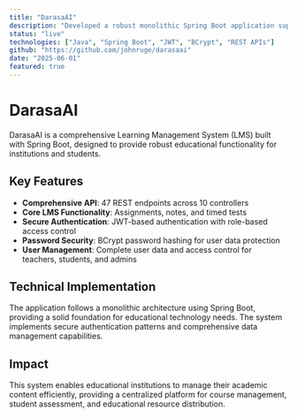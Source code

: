 ```yaml
---
title: "DarasaAI"
description: "Developed a robust monolithic Spring Boot application supporting 47 REST endpoints across 10 controllers, enabling core LMS functionalities including assignments, notes, and timed tests"
status: "live"
technologies: ["Java", "Spring Boot", "JWT", "BCrypt", "REST APIs"]
github: "https://github.com/johnruge/darasaai"
date: "2025-06-01"
featured: true
---
```


# DarasaAI

DarasaAI is a comprehensive Learning Management System (LMS) built with Spring Boot, designed to provide robust educational functionality for institutions and students.

## Key Features

- **Comprehensive API**: 47 REST endpoints across 10 controllers
- **Core LMS Functionality**: Assignments, notes, and timed tests
- **Secure Authentication**: JWT-based authentication with role-based access control
- **Password Security**: BCrypt password hashing for user data protection
- **User Management**: Complete user data and access control for teachers, students, and admins

## Technical Implementation

The application follows a monolithic architecture using Spring Boot, providing a solid foundation for educational technology needs. The system implements secure authentication patterns and comprehensive data management capabilities.

## Impact

This system enables educational institutions to manage their academic content efficiently, providing a centralized platform for course management, student assessment, and educational resource distribution. 